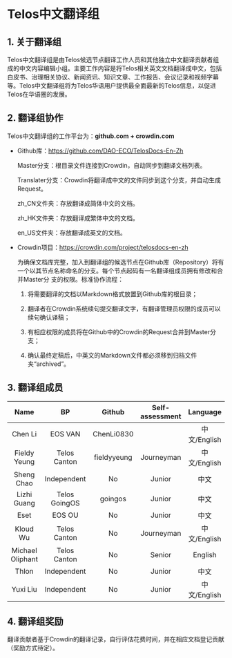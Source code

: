 # Telos中文翻译组

## 1. 关于翻译组

Telos中文翻译组是由Telos候选节点翻译工作人员和其他独立中文翻译贡献者组成的中文内容编辑小组。主要工作内容是将Telos相关英文文档翻译成中文，包括白皮书、治理相关协议、新闻资讯、知识文章、工作报告、会议记录和视频字幕等。Telos中文翻译组将为Telos华语用户提供最全面最新的Telos信息，以促进Telos在华语圈的发展。

## 2. 翻译组协作

Telos中文翻译组的工作平台为：**github.com + crowdin.com**

- Github库：https://github.com/DAO-ECO/TelosDocs-En-Zh
    
    Master分支：根目录文件连接到Crowdin，自动同步到翻译文档列表。
    
    Translater分支：Crowdin将翻译成中文的文件同步到这个分支，并自动生成Request。
    
    zh_CN文件夹：存放翻译成简体中文的文档。
    
    zh_HK文件夹：存放翻译成繁体中文的文档。
    
    en_US文件夹：存放翻译成英文的文档。

- Crowdin项目：https://crowdin.com/project/telosdocs-en-zh
    
    为确保文档库完整，加入到翻译组的候选节点在Github库（Repository）将有一个以其节点名称命名的分支。每个节点起码有一名翻译组成员拥有修改和合并Master分 支的权限。标准协作流程：
    
    1. 将需要翻译的文档以Markdown格式放置到Github库的根目录；
    
    2. 翻译者在Crowdin系统续句提交翻译文字，有翻译管理员权限的成员可以续句确认译稿；
    
    3. 有相应权限的成员将在Github中的Crowdin的Request合并到Master分支；
    
    4. 确认最终定稿后，中英文的Markdown文件都必须移到归档文件夹“archived”。

## 3. 翻译组成员

|       Name       |      BP       |   Github    | Self-assessment |  Language  |
|:----------------:|:-------------:|:-----------:|:---------------:|:----------:|
|     Chen Li      |    EOS VAN    | ChenLi0830  |                 | 中文/English |
|   Fieldy Yeung   | Telos Canton  | fieldyyeung |   Journeyman    | 中文/English |
|    Sheng Chao    |  Independent  |     No      |     Junior      |     中文     |
|   Lizhi Guang    | Telos GoingOS |   goingos   |     Junior      |     中文     |
|       Eset       |    EOS OU     |     No      |     Junior      |     中文     |
|     Kloud Wu     | Telos Canton  |     No      |   Journeyman    | 中文/English |
| Michael Oliphant | Telos Canton  |     No      |     Senior      |  English   |
|      Thlon       |  Independent  |     No      |     Junior      |     中文     |
|     Yuxi Liu     |  Independent  |     No      |     Junior      | 中文/English |

## 4. 翻译组奖励

翻译贡献者基于Crowdin的翻译记录，自行评估花费时间，并在相应文档登记贡献（奖励方式待定）。